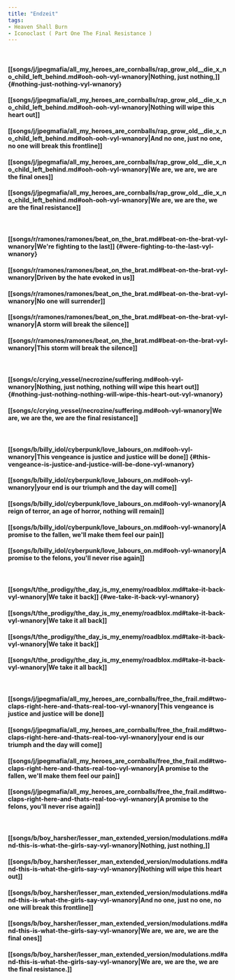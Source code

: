 ```yaml
---
title: "Endzeit"
tags:
- Heaven Shall Burn
- Iconoclast ( Part One The Final Resistance )
---
```

&nbsp;
#### [[songs/j/jpegmafia/all_my_heroes_are_cornballs/rap_grow_old__die_x_no_child_left_behind.md#ooh-ooh-vyl-wnanory|Nothing, just nothing,]] {#nothing-just-nothing-vyl-wnanory}
#### [[songs/j/jpegmafia/all_my_heroes_are_cornballs/rap_grow_old__die_x_no_child_left_behind.md#ooh-ooh-vyl-wnanory|Nothing will wipe this heart out]]
#### [[songs/j/jpegmafia/all_my_heroes_are_cornballs/rap_grow_old__die_x_no_child_left_behind.md#ooh-ooh-vyl-wnanory|And no one, just no one, no one will break this frontline]]
#### [[songs/j/jpegmafia/all_my_heroes_are_cornballs/rap_grow_old__die_x_no_child_left_behind.md#ooh-ooh-vyl-wnanory|We are, we are, we are the final ones]]
#### [[songs/j/jpegmafia/all_my_heroes_are_cornballs/rap_grow_old__die_x_no_child_left_behind.md#ooh-ooh-vyl-wnanory|We are, we are the, we are the final resistance]]
&nbsp;
#### [[songs/r/ramones/ramones/beat_on_the_brat.md#beat-on-the-brat-vyl-wnanory|We're fighting to the last]] {#were-fighting-to-the-last-vyl-wnanory}
#### [[songs/r/ramones/ramones/beat_on_the_brat.md#beat-on-the-brat-vyl-wnanory|Driven by the hate evoked in us]]
#### [[songs/r/ramones/ramones/beat_on_the_brat.md#beat-on-the-brat-vyl-wnanory|No one will surrender]]
#### [[songs/r/ramones/ramones/beat_on_the_brat.md#beat-on-the-brat-vyl-wnanory|A storm will break the silence]]
#### [[songs/r/ramones/ramones/beat_on_the_brat.md#beat-on-the-brat-vyl-wnanory|This storm will break the silence]]
&nbsp;
#### [[songs/c/crying_vessel/necrozine/suffering.md#ooh-vyl-wnanory|Nothing, just nothing, nothing will wipe this heart out]] {#nothing-just-nothing-nothing-will-wipe-this-heart-out-vyl-wnanory}
#### [[songs/c/crying_vessel/necrozine/suffering.md#ooh-vyl-wnanory|We are, we are the, we are the final resistance]]
&nbsp;
#### [[songs/b/billy_idol/cyberpunk/love_labours_on.md#ooh-vyl-wnanory|This vengeance is justice and justice will be done]] {#this-vengeance-is-justice-and-justice-will-be-done-vyl-wnanory}
#### [[songs/b/billy_idol/cyberpunk/love_labours_on.md#ooh-vyl-wnanory|your end is our triumph and the day will come]]
#### [[songs/b/billy_idol/cyberpunk/love_labours_on.md#ooh-vyl-wnanory|A reign of terror, an age of horror, nothing will remain]]
#### [[songs/b/billy_idol/cyberpunk/love_labours_on.md#ooh-vyl-wnanory|A promise to the fallen, we'll make them feel our pain]]
#### [[songs/b/billy_idol/cyberpunk/love_labours_on.md#ooh-vyl-wnanory|A promise to the felons, you'll never rise again]]
&nbsp;
#### [[songs/t/the_prodigy/the_day_is_my_enemy/roadblox.md#take-it-back-vyl-wnanory|We take it back]] {#we-take-it-back-vyl-wnanory}
#### [[songs/t/the_prodigy/the_day_is_my_enemy/roadblox.md#take-it-back-vyl-wnanory|We take it all back]]
#### [[songs/t/the_prodigy/the_day_is_my_enemy/roadblox.md#take-it-back-vyl-wnanory|We take it back]]
#### [[songs/t/the_prodigy/the_day_is_my_enemy/roadblox.md#take-it-back-vyl-wnanory|We take it all back]]
&nbsp;
#### [[songs/j/jpegmafia/all_my_heroes_are_cornballs/free_the_frail.md#two-claps-right-here-and-thats-real-too-vyl-wnanory|This vengeance is justice and justice will be done]]
#### [[songs/j/jpegmafia/all_my_heroes_are_cornballs/free_the_frail.md#two-claps-right-here-and-thats-real-too-vyl-wnanory|your end is our triumph and the day will come]]
#### [[songs/j/jpegmafia/all_my_heroes_are_cornballs/free_the_frail.md#two-claps-right-here-and-thats-real-too-vyl-wnanory|A promise to the fallen, we'll make them feel our pain]]
#### [[songs/j/jpegmafia/all_my_heroes_are_cornballs/free_the_frail.md#two-claps-right-here-and-thats-real-too-vyl-wnanory|A promise to the felons, you'll never rise again]]
&nbsp;
#### [[songs/b/boy_harsher/lesser_man_extended_version/modulations.md#and-this-is-what-the-girls-say-vyl-wnanory|Nothing, just nothing,]]
#### [[songs/b/boy_harsher/lesser_man_extended_version/modulations.md#and-this-is-what-the-girls-say-vyl-wnanory|Nothing will wipe this heart out]]
#### [[songs/b/boy_harsher/lesser_man_extended_version/modulations.md#and-this-is-what-the-girls-say-vyl-wnanory|And no one, just no one, no one will break this frontline]]
#### [[songs/b/boy_harsher/lesser_man_extended_version/modulations.md#and-this-is-what-the-girls-say-vyl-wnanory|We are, we are, we are the final ones]]
#### [[songs/b/boy_harsher/lesser_man_extended_version/modulations.md#and-this-is-what-the-girls-say-vyl-wnanory|We are, we are the, we are the final resistance.]]
